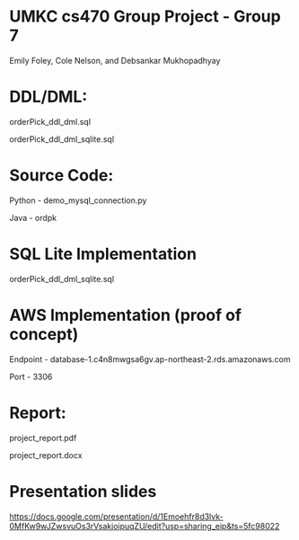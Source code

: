 # UMKC cs470 Group Project - Group 7
Emily Foley, Cole Nelson, and Debsankar Mukhopadhyay

# DDL/DML:
orderPick_ddl_dml.sql


orderPick_ddl_dml_sqlite.sql

# Source Code:
Python - demo_mysql_connection.py


Java - ordpk

# SQL Lite Implementation
orderPick_ddl_dml_sqlite.sql


# AWS Implementation (proof of concept)
Endpoint - database-1.c4n8mwgsa6gv.ap-northeast-2.rds.amazonaws.com


Port - 3306

# Report:
project_report.pdf


project_report.docx

# Presentation slides
https://docs.google.com/presentation/d/1Emoehfr8d3lvk-0MfKw9wJZwsvuOs3rVsakjoipuqZU/edit?usp=sharing_eip&ts=5fc98022
